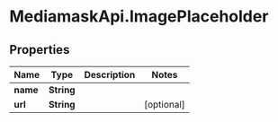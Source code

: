 # MediamaskApi.ImagePlaceholder

## Properties

Name | Type | Description | Notes
------------ | ------------- | ------------- | -------------
**name** | **String** |  | 
**url** | **String** |  | [optional] 


